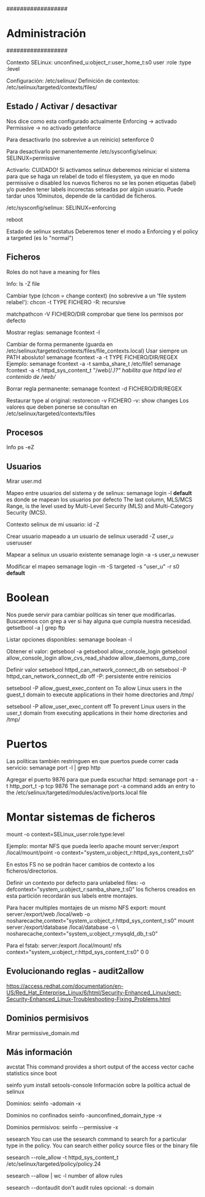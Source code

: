 ##################
# Administración #
##################

Contexto SELinux:
unconfined_u:object_r:user_home_t:s0
user        :role    :type       :level

Configuración: /etc/selinux/
Definición de contextos: /etc/selinux/targeted/contexts/files/



## Estado / Activar / desactivar ##

Nos dice como esta configurado actualmente
  Enforcing -> activado
  Permissive -> no activado
getenforce  

Para desactivarlo (no sobrevive a un reinicio)
setenforce 0

Para desactivarlo permanentemente
/etc/sysconfig/selinux:
SELINUX=permissive


Activarlo:
CUIDADO!
Si activamos selinux deberemos reiniciar el sistema para que se haga un relabel de todo el filesystem, ya que en modo permissive o disabled los nuevos ficheros no se les ponen etiquetas (label) y/o pueden tener labels incorectas seteadas por algún usuario.
Puede tardar unos 10minutos, depende de la cantidad de ficheros.

/etc/sysconfig/selinux:
SELINUX=enforcing

reboot


Estado de selinux
sestatus
  Deberemos tener el modo a Enforcing y el policy a targeted (es lo "normal")




## Ficheros ##
Roles do not have a meaning for files

Info:
ls -Z file

Cambiar type (chcon = change context) (no sobrevive a un 'file system relabel'):
chcon -t TYPE FICHERO
  -R: recursive

matchpathcon -V FICHERO/DIR
comprobar que tiene los permisos por defecto

Mostrar reglas: 
semanage fcontext -l

Cambiar de forma permanente (guarda en /etc/selinux/targeted/contexts/files/file_contexts.local)
Usar siempre un PATH abosluto!
semanage fcontext -a -t TYPE FICHERO/DIR/REGEX
Ejemplo:
  semanage fcontext -a -t samba_share_t /etc/file1
  semanage fcontext -a -t httpd_sys_content_t "/web(/.*)?"
    habilita que httpd lea el contenido de /web/*

Borrar regla permanente:
semanage fcontext -d FICHERO/DIR/REGEX

Restaurar type al original:
restorecon -v FICHERO
  -v: show changes
Los valores que deben ponerse se consultan en /etc/selinux/targeted/contexts/files




## Procesos ##
Info
ps -eZ




## Usuarios ##
Mirar user.md

Mapeo entre usuarios del sistema y de selinux:
semanage login -l
  __default__ es donde se mapean los usuarios por defecto
  The last column, MLS/MCS Range, is the level used by Multi-Level Security (MLS) and Multi-Category Security (MCS).

Contexto selinux de mi usuario:
id -Z

Crear usuario mapeado a un usuario de selinux
useradd -Z user_u useruuser

Mapear a selinux un usuario existente
semanage login -a -s user_u newuser

Modificar el mapeo
semanage login -m -S targeted -s "user_u" -r s0 __default__



# Boolean
Nos puede servir para cambiar políticas sin tener que modificarlas.
Buscaremos con grep a ver si hay alguna que cumpla nuestra necesidad.
getsetbool -a | grep ftp

Listar opciones disponibles:
semanage boolean -l

Obtener el valor:
getsebool -a
getsebool allow_console_login
getsebool allow_console_login allow_cvs_read_shadow allow_daemons_dump_core

Definir valor
setsebool httpd_can_network_connect_db on
setsebool -P httpd_can_network_connect_db off
  -P: persistente entre reinicios

setsebool -P allow_guest_exec_content on
To allow Linux users in the guest_t domain to execute applications in their home directories and /tmp/

setsebool -P allow_user_exec_content off
To prevent Linux users in the user_t domain from executing applications in their home directories and /tmp/



# Puertos
Las políticas también restringuen en que puertos puede correr cada servicio:
semanage port -l | grep http

Agregar el puerto 9876 para que pueda escuchar httpd:
semanage port -a -t http_port_t -p tcp 9876
  The semanage port -a command adds an entry to the /etc/selinux/targeted/modules/active/ports.local file



# Montar sistemas de ficheros
mount -o context=SELinux_user:role:type:level

Ejemplo: montar NFS que pueda leerlo apache
mount server:/export /local/mount/point -o context="system_u:object_r:httpd_sys_content_t:s0"

En estos FS no se podrán hacer cambios de contexto a los ficheros/directorios.

Definir un contexto por defecto para unlabeled files:
-o defcontext="system_u:object_r:samba_share_t:s0"
  los ficheros creados en esta partición recordarán sus labels entre montajes.

Para hacer multiples montajes de un mismo NFS export:
mount server:/export/web /local/web -o nosharecache,context="system_u:object_r:httpd_sys_content_t:s0"
mount server:/export/database /local/database -o \ nosharecache,context="system_u:object_r:mysqld_db_t:s0"

Para el fstab:
server:/export /local/mount/ nfs context="system_u:object_r:httpd_sys_content_t:s0" 0 0



## Evolucionando reglas - audit2allow ##
https://access.redhat.com/documentation/en-US/Red_Hat_Enterprise_Linux/6/html/Security-Enhanced_Linux/sect-Security-Enhanced_Linux-Troubleshooting-Fixing_Problems.html



## Dominios permisivos ##
Mirar permissive_domain.md



## Más información ##

avcstat
This command provides a short output of the access vector cache statistics since boot



seinfo
yum install setools-console
Información sobre la política actual de selinux

Dominios:
seinfo -adomain -x

Dominios no confinados
seinfo -aunconfined_domain_type -x

Dominios permisivos:
seinfo --permissive -x


sesearch
You can use the sesearch command to search for a particular type in the policy. You can search either policy source files or the binary file

sesearch --role_allow -t httpd_sys_content_t /etc/selinux/targeted/policy/policy.24

sesearch --allow | wc -l
  number of allow rules

sesearch --dontaudit
  don't audit rules
  opcional:
    -s domain
